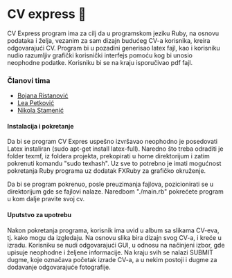 # CV express :gem:

CV Express program ima za cilj da u programskom jeziku Ruby, na osnovu podataka i želja, vezanim za sam dizajn budućeg CV-a korisnika, kreira odgovarajući CV. 
Program bi u pozadini generisao latex fajl, kao i korisniku nudio razumljiv grafički korisnički interfejs pomoću kog bi unosio neophodne podatke. Korisniku bi se na kraju
isporučivao pdf fajl.

### Članovi tima
- [Bojana Ristanović](https://github.com/BokalinaR) 
- [Lea Petković](https://github.com/leic25)
- [Nikola Stamenić](https://github.com/stuckey10)


#### Instalacija i pokretanje

Da bi se program CV Expres uspešno izvršavao neophodno je posedovati Latex instaliran (sudo apt-get install latex-full).
Naredno što treba odraditi je folder texmf, iz foldera projekta, prekopirati u home direktorijum i zatim pokrenuti komandu
"sudo texhash".
Uz sve to potrebno je imati mogućnost pokretanja Ruby programa uz dodatak FXRuby za grafičko okruženje. 

Da bi se program pokrenuo, posle preuzimanja fajlova, pozicionirati se u direktorijum gde se fajlovi nalaze. 
Naredbom "./main.rb" pokrećete program u kom dalje pravite svoj cv.

#### Uputstvo za upotrebu

Nakon pokretanja programa, korisnik ima uvid u album sa slikama CV-eva, tj. kako mogu da izgledaju. Na osnovu slika bira dizajn svog CV-a, i kreće u izradu. Korisniku se nudi odgovarajući GUI,  u odnosu na načinjeni izbor, gde upisuje neophodne i željene informacije. Na kraju svih se nalazi SUBMIT dugme, koje označava početak izrade CV-a, a u nekim postoji i dugme za dodavanje odgovarajuće fotografije.

